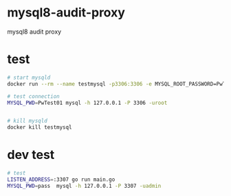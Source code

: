 # mysql8-audit-proxy
mysql8 audit proxy



# test

```bash
# start mysqld
docker run --rm --name testmysql -p3306:3306 -e MYSQL_ROOT_PASSWORD=PwTest01 -d mysql:8

# test connection
MYSQL_PWD=PwTest01 mysql -h 127.0.0.1 -P 3306 -uroot


# kill mysqld
docker kill testmysql

```

# dev test
```bash
# test
LISTEN_ADDRESS=:3307 go run main.go
MYSQL_PWD=pass  mysql -h 127.0.0.1 -P 3307 -uadmin  

```

